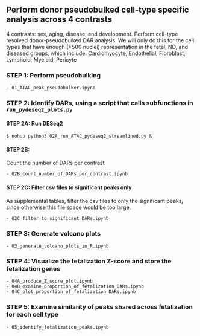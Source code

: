 ## Perform donor pseudobulked cell-type specific analysis across 4 contrasts 

4 contrasts: sex, aging, disease, and development. Perform cell-type resolved donor-pseudobulked DAR analysis. We will only do this for the cell types that have enough (>500 nuclei) representation in the fetal, ND, and diseased groups, which include: Cardiomyocyte, Endothelial, Fibroblast, Lymphoid, Myeloid, Pericyte

### STEP 1: Perform pseudobulking
```
- 01_ATAC_peak_pseudobulker.ipynb
```

### STEP 2: Identify DARs, using a script that calls subfunctions in `run_pydeseq2_plots.py`

#### STEP 2A: Run DESeq2
```
$ nohup python3 02A_run_ATAC_pydeseq2_streamlined.py &
```

#### STEP 2B: 
Count the number of DARs per contrast 
```
- 02B_count_number_of_DARs_per_contrast.ipynb 
```

#### STEP 2C: Filter csv files to significant peaks only
As supplemental tables, filter the csv files to only the significant peaks, since otherwise this file space would be too large.

```
- 02C_filter_to_significant_DARs.ipynb
```

### STEP 3: Generate volcano plots
```
- 03_generate_volcano_plots_in_R.ipynb
```

### STEP 4: Visualize the fetalization Z-score and store the fetalization genes
```
- 04A_produce_Z_score_plot.ipynb
- 04B_examine_proportion_of_fetalization_DARs.ipynb
- 04C_plot_proportion_of_fetalization_DARs.ipynb
```

### STEP 5: Examine similarity of peaks shared across fetalization for each cell type
```
- 05_identify_fetalization_peaks.ipynb
```
